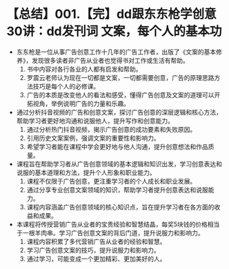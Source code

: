 # 【总结】001.【完】dd跟东东枪学创意30讲：dd发刊词 文案，每个人的基本功

-   东东枪是一位从事广告创意工作十几年的广告工作者，出版了《文案的基本修养》，发现很多读者非广告从业者也觉得书对工作或生活有帮助。
    1.  书中内容对各行各业的人都有启发和帮助。
    2.  罗震云老师认为现在一切都是文案，一切都需要创意，广告的原理思路方法技巧是每个人的必修课。
    3.  广告的本质是改变他人的看法和感受，懂得广告创意及文案的道理可以开拓视角，举例说明广告的力量和乐趣。
-   通过分析抖音视频的广告和创意文案，探讨广告创意的深层逻辑和核心方法，帮助学习者更好地沟通和说服他人，提升写作和创意能力。
    1.  通过分析热门抖音视频，揭示广告创意的成功要素和失败原因。
    2.  引用历史文案案例，强调文案的重要性和影响力。
    3.  希望学习者能在课程中学会更好地与他人沟通，提升创意想法和作品质量。
-   课程旨在帮助学习者从广告创意领域的基本逻辑和知识出发，学习创意表达和说服的基本道理和方法，提升个人形象和职业能力。
    1.  课程不仅限于广告创意，更注重学习者的个人成长和职业发展。
    2.  通过分享专业创意文案领域的知识，帮助学习者提升创意表达和说服能力。
    3.  课程内容涵盖广告创意领域的核心知识点，旨在提升学习者在各方面的收益和成果。
-   本课程将传授营销广告从业者的宝贵经验和智慧结晶，每奖5块钱的价格相当于一根羊肉串。学习广告创意文案的背后门道，提升说服力和影响力。
    1.  课程内容积累了多代营销广告从业者的经验和智慧。
    2.  学习广告创意文案的技巧，提升说服力和影响力。
    3.  通过学习，可能变成一个更加精彩、更加美好的人。
